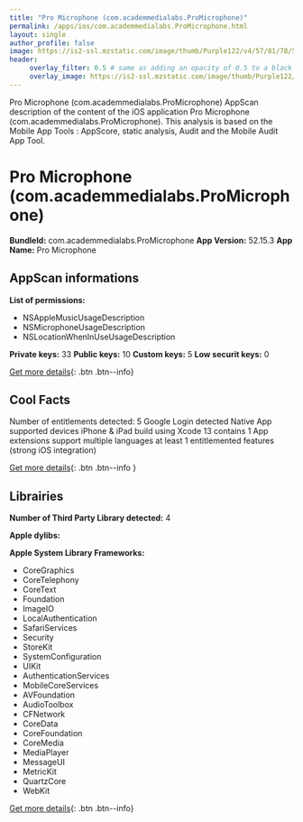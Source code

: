 ```yaml
---
title: "Pro Microphone (com.academmedialabs.ProMicrophone)"
permalink: /apps/ios/com.academmedialabs.ProMicrophone.html
layout: single
author_profile: false
image: https://is2-ssl.mzstatic.com/image/thumb/Purple122/v4/57/81/78/57817849-b026-3064-e68f-5398fdcb6fc8/AppIcon-0-0-1x_U007emarketing-0-0-0-10-0-0-sRGB-0-0-0-GLES2_U002c0-512MB-85-220-0-0.png/512x512bb.jpg
header: 
     overlay_filter: 0.5 # same as adding an opacity of 0.5 to a black background
     overlay_image: https://is2-ssl.mzstatic.com/image/thumb/Purple122/v4/57/81/78/57817849-b026-3064-e68f-5398fdcb6fc8/AppIcon-0-0-1x_U007emarketing-0-0-0-10-0-0-sRGB-0-0-0-GLES2_U002c0-512MB-85-220-0-0.png/512x512bb.jpg
---
```

Pro Microphone (com.academmedialabs.ProMicrophone) AppScan description of the content of the iOS application Pro Microphone (com.academmedialabs.ProMicrophone). This analysis is based on the Mobile App Tools : AppScore, static analysis, Audit and the Mobile Audit App Tool.

# Pro Microphone (com.academmedialabs.ProMicrophone)

**BundleId:** com.academmedialabs.ProMicrophone
**App Version:** 52.15.3
**App Name:** Pro Microphone


## AppScan informations 

**List of permissions:** 
- NSAppleMusicUsageDescription
- NSMicrophoneUsageDescription
- NSLocationWhenInUseUsageDescription
  
  
**Private keys:** 33
**Public keys:** 10
**Custom keys:** 5
**Low securit keys:** 0
  
[Get more details](/pricing.html){: .btn .btn--info}

## Cool Facts

Number of entitlements detected: 5
Google Login detected
Native App
supported devices iPhone & iPad
build using Xcode 13
contains 1 App extensions
support multiple languages
at least 1 entitlemented features (strong iOS integration)
  
[Get more details](/pricing.html){: .btn .btn--info }

## Librairies 
**Number of Third Party Library detected:** 4


**Apple dylibs:**


**Apple System Library Frameworks:**
- CoreGraphics
- CoreTelephony
- CoreText
- Foundation
- ImageIO
- LocalAuthentication
- SafariServices
- Security
- StoreKit
- SystemConfiguration
- UIKit
- AuthenticationServices
- MobileCoreServices
- AVFoundation
- AudioToolbox
- CFNetwork
- CoreData
- CoreFoundation
- CoreMedia
- MediaPlayer
- MessageUI
- MetricKit
- QuartzCore
- WebKit


  
[Get more details](/pricing.html){: .btn .btn--info}

